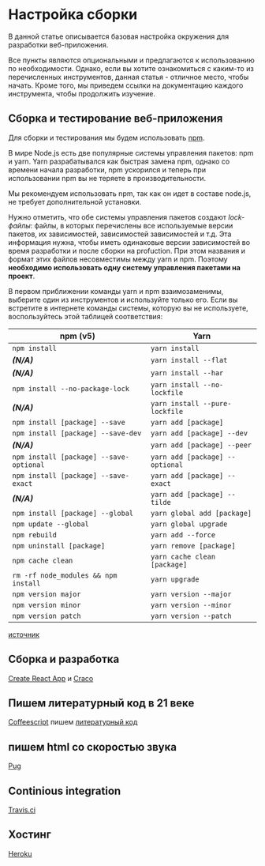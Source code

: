 # Настройка сборки

В данной статье описывается базовая настройка окружения
для разработки веб-приложения.

Все пункты являются опциональными и предлагаются к использованию по необходимости.
Однако, если вы хотите ознакомиться с каким-то из перечисленных инструментов,
данная статья - отличное место, чтобы начать.
Кроме того, мы приведем ссылки на документацию каждого инструмента, чтобы
продолжить изучение.

## Cборка и тестирование веб-приложения

Для сборки и тестирования мы будем использовать [npm].

В мире Node.js есть две популярные системы управления
пакетов: npm и yarn. Yarn разрабатывался как быстрая замена
npm, однако со времени начала разработки, npm ускорился и
теперь при использовании npm вы не теряете в производительности.

Мы рекомендуем использовать npm, так как он идет в составе
node.js, не требует дополнительной установки.

Нужно отметить, что обе системы управления пакетов создают *lock-файлы*:
файлы, в которых перечислены все используемые версии пакетов, их зависимостей,
зависимостей зависимостей и т.д. Эта информация нужна, чтобы иметь
одинаковые версии зависимостей во время разработки и после
сборки на profuction. При этом названия и формат этих файлов
несовместимы между yarn и npm. Поэтому **необходимо использовать
одну систему управления пакетами на проект**.

В первом приближении команды yarn и npm взаимозаменимы, выберите один из
инструментов и используйте только его. Если вы встретите в интернете команды системы,
которую вы не используете, воспользуйтесь этой таблицей соответствия:

| npm (v5)                                | Yarn                                      |
| --------------------------------------- | ----------------------------------------- |
| `npm install`                           | `yarn install`                            |
| **_(N/A)_**                             | `yarn install --flat`                     |
| **_(N/A)_**                             | `yarn install --har`                      |
| `npm install --no-package-lock`         | `yarn install --no-lockfile`              |
| **_(N/A)_**                             | `yarn install --pure-lockfile`            |
| `npm install [package] --save`          | `yarn add [package]`                      |
| `npm install [package] --save-dev`      | `yarn add [package] --dev`                |
| **_(N/A)_**                             | `yarn add [package] --peer`               |
| `npm install [package] --save-optional` | `yarn add [package] --optional`           |
| `npm install [package] --save-exact`    | `yarn add [package] --exact`              |
| **_(N/A)_**                             | `yarn add [package] --tilde`              |
| `npm install [package] --global`        | `yarn global add [package]`               |
| `npm update --global`                   | `yarn global upgrade`                     |
| `npm rebuild`                           | `yarn add --force`                        |
| `npm uninstall [package]`               | `yarn remove [package]`                   |
| `npm cache clean`                       | `yarn cache clean [package]`              |
| `rm -rf node_modules && npm install`    | `yarn upgrade`                            |
| `npm version major`                     | `yarn version --major`                    |
| `npm version minor`                     | `yarn version --minor`                    |
| `npm version patch`                     | `yarn version --patch`                    |

[источник][comparing-npm-yarn]

## Сборка и разработка

[Create React App] и [Craco]

## Пишем литературный код в 21 веке

[Coffeescript] пишем [литературный код][literate-programming]

## пишем html со скоростью звука

[Pug]

## Continious integration

[Travis.ci]

## Хостинг

[Heroku]

[Npm]: https://docs.npmjs.com/
[Craco]: https://github.com/sharegate/craco/blob/master/packages/craco/README.md#configuration-overview
[Create React App]: https://facebook.github.io/create-react-app/docs/getting-started
[Coffeescript]: https://coffeescript.org/#introduction
[literate-programming]: https://en.wikipedia.org/wiki/Literate_programming
[pug]: https://pugjs.org/api/getting-started.html
[Travis.ci]: https://docs.travis-ci.com/user/languages/javascript-with-nodejs/
[Heroku]: https://www.heroku.com/nodejs
[comparing-npm-yarn]: https://yarnpkg.com/lang/en/docs/migrating-from-npm/#toc-cli-commands-comparison
